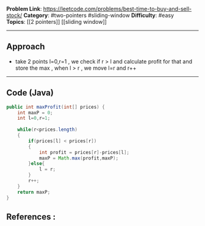 
**Problem Link**: https://leetcode.com/problems/best-time-to-buy-and-sell-stock/ 
**Category**: #two-pointers #sliding-window
**Difficulty**: #easy   
**Topics**: [[2 pointers]] [[sliding window]]

---

## Approach

- take 2 points l=0,r=1 , we check if r > l and calculate profit for that and store the max , when l > r , we move l=r and r++

---

## Code (Java)

```java
public int maxProfit(int[] prices) {
	int maxP = 0;
	int l=0,r=1;
	
	while(r<prices.length)
	{
		if(prices[l] < prices[r])		
		{		
			int profit = prices[r]-prices[l];		
			maxP = Math.max(profit,maxP);		
		}else{		
			l = r;		
		}		
		r++;		
	}	
	return maxP;
}

```


## References :